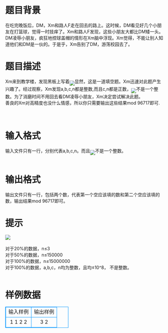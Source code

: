 # 

 
 # 题目背景 
在吃完晚饭后，DM，Xm和路人F走在回去的路上。这时候，DM看见好几个小朋友在打篮球，觉得一时技痒了。Xm和路人F发现，这些小朋友大都比DM矮一头。DM凌辱小朋友，疯狂地控球盖帽的情形在Xm脑中浮现。Xm觉得，不能让别人知道他们和DM是一伙的。于是乎，Xm告别了DM，游荡校园去了。<BR> 

 
 # 题目描述 
Xm来到教学楼，发现黑板上写着<img src="/source/joyoi/tyvj-1281/img/aHR0cDovL3d3dy5qb3lvaS5jbi9wcm9ibGVtL3R5dmotMTI4MS9Qcm9ibGVtSW1nL3AxMjgxLTEuanBn.jpg" border=0 align=middle>显然，这是一道填空题。Xm迅速对此题产生兴趣了。经过观察，Xm发现a,b,c,n都是整数,而且c,n都是正数，<img src="/source/joyoi/tyvj-1281/img/aHR0cDovL3d3dy5qb3lvaS5jbi9wcm9ibGVtL3R5dmotMTI4MS9Qcm9ibGVtSW1nL3AxMjgxLTIuanBn.jpg" border=0 align=middle>不是一个整数。为了消磨时间不用回去看DM凌辱小朋友，Xm决定尝试解决此题。<BR>	善良的Xm对高精度也没什么情感，所以你只需要输出这些结果mod&nbsp;96717即可.<BR><BR><BR> 

 
 # 输入格式 
输入文件只有一行，分别代表a,b,c,n。而且<img src="/source/joyoi/tyvj-1281/img/aHR0cDovL3d3dy5qb3lvaS5jbi9wcm9ibGVtL3R5dmotMTI4MS9Qcm9ibGVtSW1nL3AxMjgxLTIuanBn.jpg" border=0 align=middle>不是一个整数。<BR><BR> 

 
 # 输出格式 
输出文件只有一行，包括两个数，代表第一个空应该填的数和第二个空应该填的数，输出结果mod&nbsp;96717即可。<BR> 

 
 # 提示 
<img src="/source/joyoi/tyvj-1281/img/aHR0cDovL3d3dy5qb3lvaS5jbi9wcm9ibGVtL3R5dmotMTI4MS9Qcm9ibGVtSW1nL3AxMjgxLTMuanBn.jpg" border=0 align=middle><BR><BR>对于20%的数据，n≤3<BR>对于50%的数据，n≤150000<BR>对于100%的数据，n≤15000000<BR>对于100%的数据，a,b,c，n均为整数，且均≤10^8，&nbsp;不是整数。<BR><BR> 
# 样例数据
<style>
        table,table tr th, table tr td { border:1px solid #0094ff; }
        table { width: 200px; min-height: 25px; line-height: 25px; text-align: center; border-collapse: collapse;}   
    </style>
<table>
	<tr>
		<td>输入样例</td>
		<td>输出样例</td>
	</tr>
<tr><td>1 1 2 2

</td><td>3 2

</td></tr></table>

